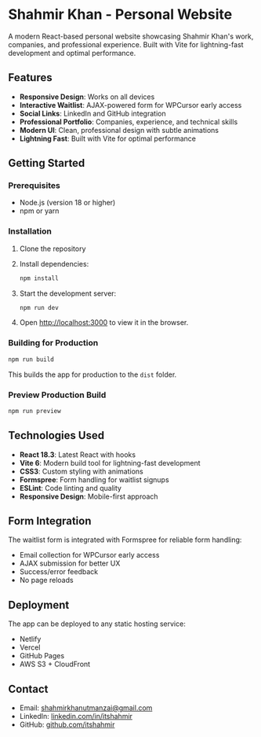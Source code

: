 # Shahmir Khan - Personal Website

A modern React-based personal website showcasing Shahmir Khan's work, companies, and professional experience. Built with Vite for lightning-fast development and optimal performance.

## Features

- **Responsive Design**: Works on all devices
- **Interactive Waitlist**: AJAX-powered form for WPCursor early access
- **Social Links**: LinkedIn and GitHub integration
- **Professional Portfolio**: Companies, experience, and technical skills
- **Modern UI**: Clean, professional design with subtle animations
- **Lightning Fast**: Built with Vite for optimal performance

## Getting Started

### Prerequisites

- Node.js (version 18 or higher)
- npm or yarn

### Installation

1. Clone the repository
2. Install dependencies:
   ```bash
   npm install
   ```

3. Start the development server:
   ```bash
   npm run dev
   ```

4. Open [http://localhost:3000](http://localhost:3000) to view it in the browser.

### Building for Production

```bash
npm run build
```

This builds the app for production to the `dist` folder.

### Preview Production Build

```bash
npm run preview
```

## Technologies Used

- **React 18.3**: Latest React with hooks
- **Vite 6**: Modern build tool for lightning-fast development
- **CSS3**: Custom styling with animations
- **Formspree**: Form handling for waitlist signups
- **ESLint**: Code linting and quality
- **Responsive Design**: Mobile-first approach

## Form Integration

The waitlist form is integrated with Formspree for reliable form handling:
- Email collection for WPCursor early access
- AJAX submission for better UX
- Success/error feedback
- No page reloads

## Deployment

The app can be deployed to any static hosting service:
- Netlify
- Vercel
- GitHub Pages
- AWS S3 + CloudFront

## Contact

- Email: shahmirkhanutmanzai@gmail.com
- LinkedIn: [linkedin.com/in/itshahmir](https://linkedin.com/in/itshahmir)
- GitHub: [github.com/itshahmir](https://github.com/itshahmir)